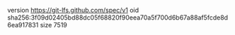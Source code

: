 version https://git-lfs.github.com/spec/v1
oid sha256:3f09d02405bd88dc05f68820f90eea70a5f700d6b67a88af5fcde8d6ea917831
size 7519
